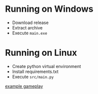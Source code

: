 # Running on Windows
- Download release
- Extract archive
- Execute `main.exe`

# Running on Linux
- Create python virtual environment
- Install requirements.txt
- Execute `src/main.py`

[example gameplay](img/demo.png)
